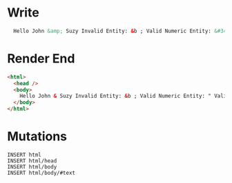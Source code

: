 # Write
```html
  Hello John &amp; Suzy Invalid Entity: &b ; Valid Numeric Entity: &#34; Valid Hexadecimal Entity: &#x00A2;
```

# Render End
```html
<html>
  <head />
  <body>
    Hello John & Suzy Invalid Entity: &b ; Valid Numeric Entity: " Valid Hexadecimal Entity: ¢
  </body>
</html>
```

# Mutations
```
INSERT html
INSERT html/head
INSERT html/body
INSERT html/body/#text
```